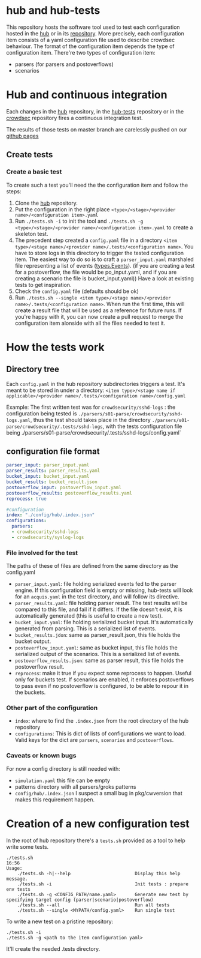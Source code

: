 # hub and hub-tests

This repository hosts the software tool used to test each
configuration hosted in the [hub](https://hub.crowdsec.net) or in its
[repository](https://github.com/crowdsecurity/hub/). More precisely,
each configuration item consists of a yaml configuration file used to
describe crowdsec behaviour. The format of the configuration item
depends the type of configuration item. There're two types of
configuration item:

* parsers (for parsers and postoverflows)
* scenarios 

# Hub and continuous integration

Each changes in the [hub](https://github.com/crowdsecurity/hub)
repository, in the
[hub-tests](https://github.com/crowdsecurity/hub-tests) repository or
in the [crowdsec](https://github.com/crowdsecurity/crowdsec)
repository fires a continuous integration test.

The results of those tests on master branch are carelessly pushed on
our [github pages](https://crowdsecurity.github.io/hub/)

## Create tests

### Create a basic test

To create such a test you'll need the the configuration item and
follow the steps:
1. Clone the [hub](https://github.com/crowdsecurity/hub) repository.
2. Put the configuration in the right place `<type>/<stage>/<provider name>/<configuration item>.yaml`
3. Run `./tests.sh -i` to init the tool and `./tests.sh -g
   <type>/<stage>/<provider name>/<configuration item>.yaml` to create
   a skeleton test.
4. The precedent step created a `config.yaml` file in a directory
`<item type>/<stage name>/<provider name>/.tests/<configuration
name>`. You have to store logs in this directory to trigger the tested
configuration item. The easiest way to do so is to craft a
`parser_input.yaml` marshaled file representing a list of events
([types.Events](https://github.com/crowdsecurity/crowdsec/blob/eda9c03c82a2aa35d07053986c3d70fe15dd4b4e/pkg/types/event.go#L17)). (if
you are creating a test for a postoverflow, the file would be
po_input.yaml, and if you are creating a scenario the file is
bucket_input.yaml)) Have a look at existing tests to
get inspiration.
5. Check the `config.yaml` file (defaults should be ok)
6. Run `./tests.sh --single <item type>/<stage name>/<provider
   name>/.tests/<configuration name>`. When run the first time, this
   will create a result file that will be used as a reference for future runs. If you're happy with it, you can now create
   a pull request to merge the configuration item alonside with all
   the files needed to test it.

# How the tests work

## Directory tree

Each `config.yaml` in the hub repository subdirectories triggers a
test. It's meant to be stored in under a directory: `<item
type>/<stage name if applicable>/<provider name>/.tests/<configuration name>/config.yaml`

Example:
The first written test was for `crowdsecurity/sshd-logs` : the configuration being tested is `./parsers/s01-parse/crowdsecurity/sshd-logs.yaml`, thus the test should takes place in the directory `./parsers/s01-parse/crowdsecurity/.tests/sshd-logs`, with the tests configuration file being ./parsers/s01-parse/crowdsecurity/.tests/sshd-logs/config.yaml`


## configuration file format

```yaml
parser_input: parser_input.yaml
parser_results: parser_results.yaml
bucket_input: bucket_input.yaml                 
bucket_results: bucket_result.json              
postoverflow_input: postoverflow_input.yaml     
postoverflow_results: postoverflow_results.yaml 
reprocess: true

#configuration
index: "./config/hub/.index.json"
configurations:      
  parsers:
  - crowdsecurity/sshd-logs
  - crowdsecurity/syslog-logs
```

### File involved for the test
The paths of these of files are defined from the same directory as the config.yaml
* `parser_input.yaml`: file holding serialized events fed to the parser engine. If this configuration field is empty or missing, hub-tests will look for an `acquis.yaml` in the test directory, and will follow its directive.
* `parser_results.yaml`: file holding parser result. The test results will be compared to this file, and fail if it differs. If the file doesn't exist, it is automatically generated (this is useful to create a new test). 
* `bucket_input.yaml`: file holding serialized bucket input. It's automatically generated from parsing. This is a serialized list of events.
* `bucket_results.jdon`: same as parser_result.json, this file holds the bucket output. 
* `postoverflow_input.yaml`: same as bucket input, this file holds the serialized output of the scenarios. This is a serialized list of events.
* `postoverflow_results.json`: same as parser result, this file holds the postoverflow result.
* `reprocess`: make it true if you expect some reprocess to
  happen. Useful only for buckets test. If scenarios are enabled, it
  enforces postoverflows to pass even if no postoverflow is
  configured, to be able to repour it in the buckets.

### Other part of the configuration
* `index`: where to find the `.index.json` from the root directory of the hub repository
* `configurations`: This is dict of lists of configurations we want to load. Valid keys for the dict are `parsers`, `scenarios` and `postoverflows`. 

### Caveats or known bugs

For now a config directory is still needed with:

 * `simulation.yaml` this file can be empty
 * patterns directory with all parsers/groks patterns
 * `config/hub/.index.json` I suspect a small bug in pkg/cwversion that makes this requirement happen.

# Creation of a new configuration test

In the root of hub repository there's a `tests.sh` provided as a tool to help write some tests.
```
./tests.sh                                                                                                                          16:56
Usage:
    ./tests.sh -h|--help                        Display this help message.
    ./tests.sh -i                               Init tests : prepare env tests
    ./tests.sh -g <CONFIG_PATH/name.yaml>       Generate new test by specifying target config (parser|scenario|postoverflow)
    ./tests.sh --all                            Run all tests
    ./tests.sh --single <MYPATH/config.yaml>    Run single test
```

To write a new test on a pristine repository:
 ```
./tests.sh -i
./tests.sh -g <path to the item configuration yaml>
```
It'll create the needed .tests directory.

